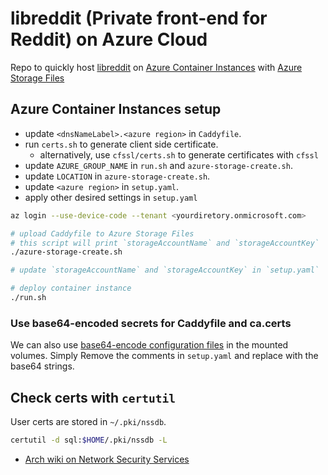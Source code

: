 # libreddit (Private front-end for Reddit) on Azure Cloud

Repo to quickly host [libreddit](https://github.com/libreddit/libreddit)
on [Azure Container Instances](https://docs.microsoft.com/en-us/azure/container-instances/container-instances-overview) with
[Azure Storage Files](https://docs.microsoft.com/en-us/azure/storage/files/storage-files-introduction)

## Azure Container Instances setup

- update `<dnsNameLabel>.<azure region>` in `Caddyfile`.
- run `certs.sh` to generate client side certificate.
  - alternatively, use `cfssl/certs.sh` to generate certificates with `cfssl`
- update `AZURE_GROUP_NAME` in `run.sh` and `azure-storage-create.sh`.
- update `LOCATION` in `azure-storage-create.sh`.
- update `<azure region>` in `setup.yaml`.
- apply other desired settings in `setup.yaml`

```bash
az login --use-device-code --tenant <yourdiretory.onmicrosoft.com>

# upload Caddyfile to Azure Storage Files
# this script will print `storageAccountName` and `storageAccountKey`
./azure-storage-create.sh

# update `storageAccountName` and `storageAccountKey` in `setup.yaml`

# deploy container instance
./run.sh
```

### Use base64-encoded secrets for Caddyfile and ca.certs

We can also use [base64-encode configuration files](https://docs.microsoft.com/en-us/azure/container-instances/container-instances-container-group-ssl#base64-encode-secrets-and-configuration-file) in the mounted volumes. Simply
Remove the comments in `setup.yaml` and replace with the base64 strings.

## Check certs with `certutil`

User certs are stored in `~/.pki/nssdb`.

```bash
certutil -d sql:$HOME/.pki/nssdb -L
```

- [Arch wiki on Network Security Services](https://wiki.archlinux.org/title/Network_Security_Services)
